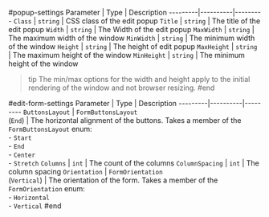 #popup-settings
Parameter | Type | Description
---------|----------|---------
 `Class` | `string` | CSS class of the edit popup
 `Title` | `string` | The title of the edit popup
 `Width` | `string` | The Width of the edit popup
 `MaxWidth` | `string` | The maximum width of the window
 `MinWidth` | `string` | The minimum width of the window
 `Height` | `string` | The height of edit popup
 `MaxHeight` | `string` | The maximum height of the window
 `MinHeight` | `string` | The minimum height of the window

>tip The min/max options for the width and height apply to the initial rendering of the window and not browser resizing.
#end

#edit-form-settings
Parameter | Type | Description
---------|----------|---------
`ButtonsLayout` | `FormButtonsLayout` <br/> (`End`)  | The horizontal alignment of the buttons. Takes a member of the `FormButtonsLayout` enum: <br/> - `Start` <br/> - `End` <br/> - `Center` <br/> - `Stretch`
 `Columns` | `int` | The count of the columns
 `ColumnSpacing` | `int` | The column spacing 
 `Orientation` | `FormOrientation` <br/> (`Vertical`) | The orientation of the form. Takes a member of the `FormOrientation` enum: <br/> - `Horizontal` <br/> - `Vertical`
#end